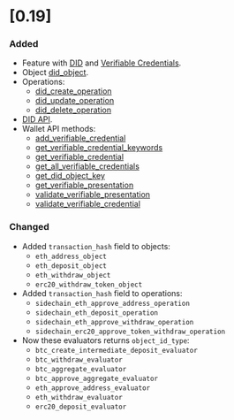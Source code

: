 # [0.19]

### Added

- Feature with [DID](https://www.w3.org/TR/did-core/) and [Verifiable Credentials](https://www.w3.org/TR/vc-data-model/).
- Object [did_object](../api-reference/echo-objects/objects-order.md#didobject).
- Operations:
    - [did_create_operation](../api-reference/echo-operations/did.md#didcreateoperation)
    - [did_update_operation](../api-reference/echo-operations/did.md#didupdateoperation)
    - [did_delete_operation](../api-reference/echo-operations/did.md#diddeleteoperation)
- [DID API](../api-reference/echo-node-api/did-api.md).
- Wallet API methods:
    - [add_verifiable_credential](../api-reference/echo-wallet-api/README.md#add_verifiable_credential-keyword-verifiable_cred)
    - [get_verifiable_credential_keywords](../api-reference/echo-wallet-api/README.md#get_verifiable_credential_keywords)
    - [get_verifiable_credential](../api-reference/echo-wallet-api/README.md#get_verifiable_credential-keyword)
    - [get_all_verifiable_credentials](../api-reference/echo-wallet-api/README.md#get_all_verifiable_credentials)
    - [get_did_object_key](../api-reference/echo-wallet-api/README.md#get_did_object_key-id_string)
    - [get_verifiable_presentation](../api-reference/echo-wallet-api/README.md#get_verifiable_presentation-vc_keywords)
    - [validate_verifiable_presentation](../api-reference/echo-wallet-api/README.md#validate_verifiable_presentation-presentation)
    - [validate_verifiable_credential](../api-reference/echo-wallet-api/README.md#validate_verifiable_credential-credential)

### Changed

- Added `transaction_hash` field to objects:
    - `eth_address_object`
    - `eth_deposit_object`
    - `eth_withdraw_object`
    - `erc20_withdraw_token_object`
- Added `transaction_hash` field to operations:
    - `sidechain_eth_approve_address_operation`
    - `sidechain_eth_deposit_operation`
    - `sidechain_eth_approve_withdraw_operation`
    - `sidechain_erc20_approve_token_withdraw_operation`
- Now these evaluators returns `object_id_type`:
    - `btc_create_intermediate_deposit_evaluator`
    - `btc_withdraw_evaluator`
    - `btc_aggregate_evaluator`
    - `btc_approve_aggregate_evaluator`
    - `eth_approve_address_evaluator`
    - `eth_withdraw_evaluator`
    - `erc20_deposit_evaluator`